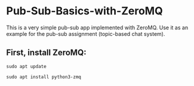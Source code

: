 # Pub-Sub-Basics-with-ZeroMQ

This is a very simple pub-sub app implemented with ZeroMQ. Use it as an example for the pub-sub assignment (topic-based chat system).

## First, install ZeroMQ:

    sudo apt update

    sudo apt install python3-zmq
